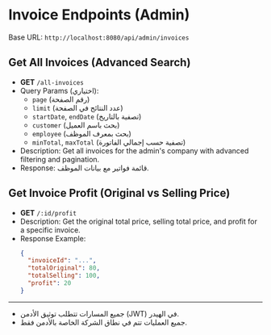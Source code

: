 # Invoice Endpoints (Admin)

Base URL: `http://localhost:8080/api/admin/invoices`

## Get All Invoices (Advanced Search)
- **GET** `/all-invoices`
- Query Params (اختياري):
  - `page` (رقم الصفحة)
  - `limit` (عدد النتائج في الصفحة)
  - `startDate`, `endDate` (تصفية بالتاريخ)
  - `customer` (بحث باسم العميل)
  - `employee` (بحث بمعرف الموظف)
  - `minTotal`, `maxTotal` (تصفية حسب إجمالي الفاتورة)
- Description: Get all invoices for the admin's company with advanced filtering and pagination.
- Response: قائمة فواتير مع بيانات الموظف.

## Get Invoice Profit (Original vs Selling Price)
- **GET** `/:id/profit`
- Description: Get the original total price, selling total price, and profit for a specific invoice.
- Response Example:
  ```json
  {
    "invoiceId": "...",
    "totalOriginal": 80,
    "totalSelling": 100,
    "profit": 20
  }
  ```

---

- جميع المسارات تتطلب توثيق الأدمن (JWT) في الهيدر.
- جميع العمليات تتم في نطاق الشركة الخاصة بالأدمن فقط.
